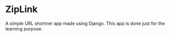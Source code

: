 # ZipLink
A simple URL shortner app made using Django. This app is done just for the learning purpose.
